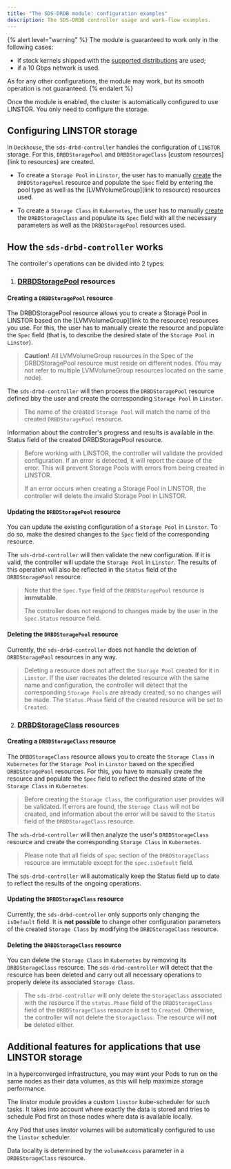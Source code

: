 ```yaml
---
title: "The SDS-DRDB module: configuration examples"
description: The SDS-DRDB controller usage and work-flow examples.
---
```

{% alert level="warning" %}
The module is guaranteed to work only in the following cases:
- if stock kernels shipped with the [supported distributions](../../supported_versions.html#linux) are used;
- if a 10 Gbps network is used.

As for any other configurations, the module may work, but its smooth operation is not guaranteed.
{% endalert %}

Once the module is enabled, the cluster is automatically configured to use LINSTOR. You only need to configure the storage.

## Configuring LINSTOR storage
In `Deckhouse`, the `sds-drbd-controller` handles the configuration of `LINSTOR` storage. For this, `DRBDStoragePool` and `DRBDStorageClass` [custom resources](link to resources) are created.

- To create a `Storage Pool` in `Linstor`, the user has to manually [create](#creating-drbdstoragepool-resource) the `DRBDStoragePool` resource and populate the `Spec` field by entering the pool type as well as the [LVMVolumeGroup](link to resource) resources used.

- To create a `Storage Class` in `Kubernetes`, the user has to manually [create](#creating-drbdstorageclass-resource) the `DRBDStorageClass` and populate its `Spec` field with all the necessary parameters as well as the `DRBDStoragePool` resources used.

## How the `sds-drbd-controller` works

The controller's operations can be divided into 2 types:

1. ### [DRBDStoragePool](resource) resources
#### Creating a `DRBDStoragePool` resource

The DRBDStoragePool resource allows you to create a Storage Pool in LINSTOR based on the [LVMVolumeGroup](link to the resource) resources you use.
For this, the user has to manually create the resource and populate the `Spec` field (that is, to describe the desired state of the `Storage Pool` in `Linstor`).

> **Caution!** All LVMVolumeGroup resources in the Spec of the DRBDStoragePool resource must reside on different nodes. (You may not refer to multiple LVMVolumeGroup resources located on the same node).

The `sds-drbd-controller` will then process the `DRBDStoragePool` resource defined bby the user and create the corresponding `Storage Pool` in `Linstor`.

> The name of the created `Storage Pool` will match the name of the created `DRBDStoragePool` resource.

Information about the controller's progress and results is available in the Status field of the created DRBDStoragePool resource.

> Before working with LINSTOR, the controller will validate the provided configuration. If an error is detected, it will report the cause of the error. This will prevent Storage Pools with errors from being created in LINSTOR.
>
> If an error occurs when creating a Storage Pool in LINSTOR, the controller will delete the invalid Storage Pool in LINSTOR.

#### Updating the `DRBDStoragePool` resource

You can update the existing configuration of a `Storage Pool` in `Linstor`. To do so, make the desired changes to the `Spec` field of the corresponding resource.

The `sds-drbd-controller` will then validate the new configuration. If it is valid, the controller will update the `Storage Pool` in `Linstor`. The results of this operation will also be reflected in the `Status` field of the `DRBDStoragePool` resource.

> Note that the `Spec.Type` field of the `DRBDStoragePool` resource is **immutable**.
>
> The controller does not respond to changes made by the user in the `Spec.Status` resource field.

#### Deleting the `DRBDStoragePool` resource

Currently, the `sds-drbd-controller` does not handle the deletion of `DRBDStoragePool` resources in any way.

> Deleting a resource does not affect the `Storage Pool` created for it in `Linstor`. 
If the user recreates the deleted resource with the same name and configuration, the controller will detect that the corresponding `Storage Pools` are already created, so no changes will be made.
The `Status.Phase` field of the created resource will be set to `Created`.

2. ### [DRBDStorageClass](resource) resources

#### Creating a `DRBDStorageClass` resource

The `DRBDStorageClass` resource allows you to create the `Storage Class` in `Kubernetes` for the `Storage Pool` in `Linstor` based on the specified `DRBDStoragePool` resources. For this, you have to manually create the resource and populate the `Spec` field to reflect the desired state of the `Storage Class` in `Kubernetes`.

> Before creating the `Storage Class`, the configuration user provides will be validated. If errors are found, the `Storage Class` will not be created, and information about the error will be saved to the `Status` field of the `DRBDStorageClass` resource.

The `sds-drbd-controller` will then analyze the user's `DRBDStorageClass` resource and create the corresponding `Storage Class` in `Kubernetes`.

> Please note that all fields of `spec` section of the `DRBDStorageClass` resource are immutable except for the `spec.isDefault` field.

The `sds-drbd-controller` will automatically keep the Status field up to date to reflect the results of the ongoing operations.

#### Updating the `DRBDStorageClass` resource

Currently, the `sds-drbd-controller` only supports only changing the `isDefault` field. It is **not possible** to change other configuration parameters of the created `Storage Class` by modifying the `DRBDStorageClass` resource.

#### Deleting the `DRBDStorageClass` resource

You can delete the `Storage Class` in `Kubernetes` by removing its `DRBDStorageClass` resource. The `sds-drbd-controller` will detect that the resource has been deleted and carry out all necessary operations to properly delete its associated `Storage Class`.

> The `sds-drbd-controller` will only delete the `StorageClass` associated with the resource if the `status.Phase` field of the `DRBDStorageClass` field of the `DRBDStorageClass` resource is set to `Created`. Otherwise, the controller will not delete the `StorageClass`. The resource will **not be** deleted either.

## Additional features for applications that use LINSTOR storage

In a hyperconverged infrastructure, you may want your Pods to run on the same nodes as their data volumes, as this will help maximize storage performance.

The linstor module provides a custom `linstor` kube-scheduler for such tasks. It takes into account where exactly the data is stored and tries to schedule Pod first on those nodes where data is available locally.

Any Pod that uses linstor volumes will be automatically configured to use the `linstor` scheduler.

Data locality is determined by the `volumeAccess` parameter in a `DRDBStorageClass` resource.